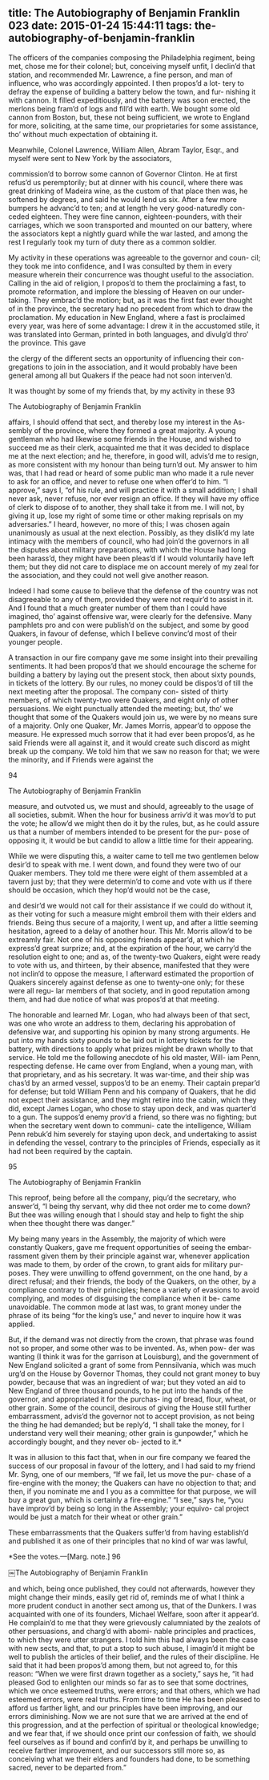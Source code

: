 title: The Autobiography of Benjamin Franklin 023
date: 2015-01-24 15:44:11
tags: the-autobiography-of-benjamin-franklin
---

The officers of the companies composing the Philadelphia regiment, being met, chose me for their colonel; but, conceiving myself unfit, I declin’d that station, and recommended Mr. Lawrence, a fine person, and man of influence, who was accordingly appointed. I then propos’d a lot- tery to defray the expense of building a battery below the town, and fur- nishing it with cannon. It filled expeditiously, and the battery was soon erected, the merlons being fram’d of logs and fill’d with earth. We bought some old cannon from Boston, but, these not being sufficient, we wrote to England for more, soliciting, at the same time, our proprietaries for some assistance, tho’ without much expectation of obtaining it.

Meanwhile, Colonel Lawrence, William Allen, Abram Taylor, Esqr., and myself were sent to New York by the associators,

commission’d to borrow some cannon of Governor Clinton. He at first refus’d us peremptorily; but at dinner with his council, where there was great drinking of Madeira wine, as the custom of that place then was, he softened by degrees, and said he would lend us six. After a few more bumpers he advanc’d to ten; and at length he very good-naturedly con- ceded eighteen. They were fine cannon, eighteen-pounders, with their carriages, which we soon transported and mounted on our battery, where the associators kept a nightly guard while the war lasted, and among the rest I regularly took my turn of duty there as a common soldier.

My activity in these operations was agreeable to the governor and coun- cil; they took me into confidence, and I was consulted by them in every measure wherein their concurrence was thought useful to the association. Calling in the aid of religion, I propos’d to them the proclaiming a fast, to promote reformation, and implore the blessing of Heaven on our under- taking. They embrac’d the motion; but, as it was the first fast ever thought of in the province, the secretary had no precedent from which to draw the proclamation. My education in New England, where a fast is proclaimed every year, was here of some advantage: I drew it in the accustomed stile, it was translated into German, printed in both languages, and divulg’d thro’ the province. This gave

the clergy of the different sects an opportunity of influencing their con- gregations to join in the association, and it would probably have been general among all but Quakers if the peace had not soon interven’d.

It was thought by some of my friends that, by my activity in these 93

The Autobiography of Benjamin Franklin

affairs, I should offend that sect, and thereby lose my interest in the As- sembly of the province, where they formed a great majority. A young gentleman who had likewise some friends in the House, and wished to succeed me as their clerk, acquainted me that it was decided to displace me at the next election; and he, therefore, in good will, advis’d me to resign, as more consistent with my honour than being turn’d out. My answer to him was, that I had read or heard of some public man who made it a rule never to ask for an office, and never to refuse one when offer’d to him. “I approve,” says I, “of his rule, and will practice it with a small addition; I shall never ask, never refuse, nor ever resign an office. If they will have my office of clerk to dispose of to another, they shall take it from me. I will not, by giving it up, lose my right of some time or other making reprisals on my adversaries.” I heard, however, no more of this; I was chosen again unanimously as usual at the next election. Possibly, as they dislik’d my late intimacy with the members of council, who had join’d the governors in all the disputes about military preparations, with which the House had long been harass’d, they might have been pleas’d if I would voluntarily have left them; but they did not care to displace me on account merely of my zeal for the association, and they could not well give another reason.

Indeed I had some cause to believe that the defense of the country was not disagreeable to any of them, provided they were not requir’d to assist in it. And I found that a much greater number of them than I could have imagined, tho’ against offensive war, were clearly for the defensive. Many pamphlets pro and con were publish’d on the subject, and some by good Quakers, in favour of defense, which I believe convinc’d most of their younger people.

A transaction in our fire company gave me some insight into their prevailing sentiments. It had been propos’d that we should encourage the scheme for building a battery by laying out the present stock, then about sixty pounds, in tickets of the lottery. By our rules, no money could be dispos’d of till the next meeting after the proposal. The company con- sisted of thirty members, of which twenty-two were Quakers, and eight only of other persuasions. We eight punctually attended the meeting; but, tho’ we thought that some of the Quakers would join us, we were by no means sure of a majority. Only one Quaker, Mr. James Morris, appear’d to oppose the measure. He expressed much sorrow that it had ever been propos’d, as he said Friends were all against it, and it would create such discord as might break up the company. We told him that we saw no reason for that; we were the minority, and if Friends were against the

94

The Autobiography of Benjamin Franklin

measure, and outvoted us, we must and should, agreeably to the usage of all societies, submit. When the hour for business arriv’d it was mov’d to put the vote; he allow’d we might then do it by the rules, but, as he could assure us that a number of members intended to be present for the pur- pose of opposing it, it would be but candid to allow a little time for their appearing.

While we were disputing this, a waiter came to tell me two gentlemen below desir’d to speak with me. I went down, and found they were two of our Quaker members. They told me there were eight of them assembled at a tavern just by; that they were determin’d to come and vote with us if there should be occasion, which they hop’d would not be the case,

and desir’d we would not call for their assistance if we could do without it, as their voting for such a measure might embroil them with their elders and friends. Being thus secure of a majority, I went up, and after a little seeming hesitation, agreed to a delay of another hour. This Mr. Morris allow’d to be extreamly fair. Not one of his opposing friends appear’d, at which he express’d great surprize; and, at the expiration of the hour, we carry’d the resolution eight to one; and as, of the twenty-two Quakers, eight were ready to vote with us, and thirteen, by their absence, manifested that they were not inclin’d to oppose the measure, I afterward estimated the proportion of Quakers sincerely against defense as one to twenty-one only; for these were all regu- lar members of that society, and in good reputation among them, and had due notice of what was propos’d at that meeting.

The honorable and learned Mr. Logan, who had always been of that sect, was one who wrote an address to them, declaring his approbation of defensive war, and supporting his opinion by many strong arguments. He put into my hands sixty pounds to be laid out in lottery tickets for the battery, with directions to apply what prizes might be drawn wholly to that service. He told me the following anecdote of his old master, Will- iam Penn, respecting defense. He came over from England, when a young man, with that proprietary, and as his secretary. It was war-time, and their ship was chas’d by an armed vessel, suppos’d to be an enemy. Their captain prepar’d for defense; but told William Penn and his company of Quakers, that he did not expect their assistance, and they might retire into the cabin, which they did, except James Logan, who chose to stay upon deck, and was quarter’d to a gun. The suppos’d enemy prov’d a friend, so there was no fighting; but when the secretary went down to communi- cate the intelligence, William Penn rebuk’d him severely for staying upon deck, and undertaking to assist in defending the vessel, contrary to the principles of Friends, especially as it had not been required by the captain.

95

The Autobiography of Benjamin Franklin

This reproof, being before all the company, piqu’d the secretary, who answer’d, “I being thy servant, why did thee not order me to come down? But thee was willing enough that I should stay and help to fight the ship when thee thought there was danger.”

My being many years in the Assembly, the majority of which were constantly Quakers, gave me frequent opportunities of seeing the embar- rassment given them by their principle against war, whenever application was made to them, by order of the crown, to grant aids for military pur- poses. They were unwilling to offend government, on the one hand, by a direct refusal; and their friends, the body of the Quakers, on the other, by a compliance contrary to their principles; hence a variety of evasions to avoid complying, and modes of disguising the compliance when it be- came unavoidable. The common mode at last was, to grant money under the phrase of its being “for the king’s use,” and never to inquire how it was applied.

But, if the demand was not directly from the crown, that phrase was found not so proper, and some other was to be invented. As, when pow- der was wanting (I think it was for the garrison at Louisburg), and the government of New England solicited a grant of some from Pennsilvania, which was much urg’d on the House by Governor Thomas, they could not grant money to buy powder, because that was an ingredient of war; but they voted an aid to New England of three thousand pounds, to he put into the hands of the governor, and appropriated it for the purchas- ing of bread, flour, wheat, or other grain. Some of the council, desirous of giving the House still further embarrassment, advis’d the governor not to accept provision, as not being the thing he had demanded; but be reply’d, “I shall take the money, for I understand very well their meaning; other grain is gunpowder,” which he accordingly bought, and they never ob- jected to it.*

It was in allusion to this fact that, when in our fire company we feared the success of our proposal in favour of the lottery, and I had said to my friend Mr. Syng, one of our members, “If we fail, let us move the pur- chase of a fire-engine with the money; the Quakers can have no objection to that; and then, if you nominate me and I you as a committee for that purpose, we will buy a great gun, which is certainly a fire-engine.” “I see,” says he, “you have improv’d by being so long in the Assembly; your equivo- cal project would be just a match for their wheat or other grain.”

These embarrassments that the Quakers suffer’d from having establish’d and published it as one of their principles that no kind of war was lawful,

*See the votes.—[Marg. note.] 96

￼The Autobiography of Benjamin Franklin

and which, being once published, they could not afterwards, however they might change their minds, easily get rid of, reminds me of what I think a more prudent conduct in another sect among us, that of the Dunkers. I was acquainted with one of its founders, Michael Welfare, soon after it appear’d. He complain’d to me that they were grievously calumniated by the zealots of other persuasions, and charg’d with abomi- nable principles and practices, to which they were utter strangers. I told him this had always been the case with new sects, and that, to put a stop to such abuse, I imagin’d it might be well to publish the articles of their belief, and the rules of their discipline. He said that it had been propos’d among them, but not agreed to, for this reason: “When we were first drawn together as a society,” says he, “it had pleased God to enlighten our minds so far as to see that some doctrines, which we once esteemed truths, were errors; and that others, which we had esteemed errors, were real truths. From time to time He has been pleased to afford us farther light, and our principles have been improving, and our errors diminishing. Now we are not sure that we are arrived at the end of this progression, and at the perfection of spiritual or theological knowledge; and we fear that, if we should once print our confession of faith, we should feel ourselves as if bound and confin’d by it, and perhaps be unwilling to receive farther improvement, and our successors still more so, as conceiving what we their elders and founders had done, to be something sacred, never to be departed from.”

